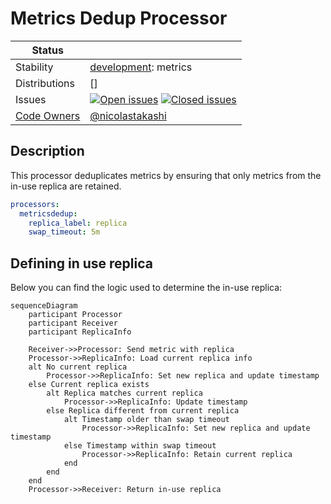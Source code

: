 # Metrics Dedup Processor

<!-- status autogenerated section -->
| Status        |           |
| ------------- |-----------|
| Stability     | [development]: metrics   |
| Distributions | [] |
| Issues        | [![Open issues](https://img.shields.io/github/issues-search/open-telemetry/opentelemetry-collector-contrib?query=is%3Aissue%20is%3Aopen%20label%3Aprocessor%2Fgroupby%20&label=open&color=orange&logo=opentelemetry)](https://github.com/open-telemetry/opentelemetry-collector-contrib/issues?q=is%3Aopen+is%3Aissue+label%3Aprocessor%2Fgroupby) [![Closed issues](https://img.shields.io/github/issues-search/open-telemetry/opentelemetry-collector-contrib?query=is%3Aissue%20is%3Aclosed%20label%3Aprocessor%2Fgroupby%20&label=closed&color=blue&logo=opentelemetry)](https://github.com/open-telemetry/opentelemetry-collector-contrib/issues?q=is%3Aclosed+is%3Aissue+label%3Aprocessor%2Fgroupby) |
| [Code Owners](https://github.com/open-telemetry/opentelemetry-collector-contrib/blob/main/CONTRIBUTING.md#becoming-a-code-owner)    | [@nicolastakashi](https://www.github.com/nicolastakashi) |

[development]: https://github.com/open-telemetry/opentelemetry-collector#development
<!-- end autogenerated section -->

## Description

This processor deduplicates metrics by ensuring that only metrics from the in-use replica are retained.

```yaml
processors:
  metricsdedup:
    replica_label: replica
    swap_timeout: 5m
```

## Defining in use replica

Below you can find the logic used to determine the in-use replica:

```mermaid
sequenceDiagram
    participant Processor
    participant Receiver
    participant ReplicaInfo

    Receiver->>Processor: Send metric with replica
    Processor->>ReplicaInfo: Load current replica info
    alt No current replica
        Processor->>ReplicaInfo: Set new replica and update timestamp
    else Current replica exists
        alt Replica matches current replica
            Processor->>ReplicaInfo: Update timestamp
        else Replica different from current replica
            alt Timestamp older than swap timeout
                Processor->>ReplicaInfo: Set new replica and update timestamp
            else Timestamp within swap timeout
                Processor->>ReplicaInfo: Retain current replica
            end
        end
    end
    Processor->>Receiver: Return in-use replica
```